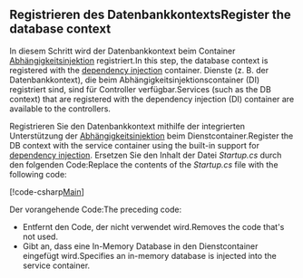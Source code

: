 ## <a name="register-the-database-context"></a><span data-ttu-id="9a5d3-101">Registrieren des Datenbankkontexts</span><span class="sxs-lookup"><span data-stu-id="9a5d3-101">Register the database context</span></span>

<span data-ttu-id="9a5d3-102">In diesem Schritt wird der Datenbankkontext beim Container [Abhängigkeitsinjektion](xref:fundamentals/dependency-injection) registriert.</span><span class="sxs-lookup"><span data-stu-id="9a5d3-102">In this step, the database context is registered with the [dependency injection](xref:fundamentals/dependency-injection) container.</span></span> <span data-ttu-id="9a5d3-103">Dienste (z. B. der Datenbankkontext), die beim Abhängigkeitsinjektionscontainer (DI) registriert sind, sind für Controller verfügbar.</span><span class="sxs-lookup"><span data-stu-id="9a5d3-103">Services (such as the DB context) that are registered with the dependency injection (DI) container are available to the controllers.</span></span>

<span data-ttu-id="9a5d3-104">Registrieren Sie den Datenbankkontext mithilfe der integrierten Unterstützung der [Abhängigkeitsinjektion](xref:fundamentals/dependency-injection) beim Dienstcontainer.</span><span class="sxs-lookup"><span data-stu-id="9a5d3-104">Register the DB context with the service container using the built-in support for [dependency injection](xref:fundamentals/dependency-injection).</span></span> <span data-ttu-id="9a5d3-105">Ersetzen Sie den Inhalt der Datei *Startup.cs* durch den folgenden Code:</span><span class="sxs-lookup"><span data-stu-id="9a5d3-105">Replace the contents of the *Startup.cs* file with the following code:</span></span>

[!code-csharp[Main](../../tutorials/first-web-api/sample/TodoApi/Startup.cs?highlight=2,4,12)]

<span data-ttu-id="9a5d3-106">Der vorangehende Code:</span><span class="sxs-lookup"><span data-stu-id="9a5d3-106">The preceding code:</span></span>

* <span data-ttu-id="9a5d3-107">Entfernt den Code, der nicht verwendet wird.</span><span class="sxs-lookup"><span data-stu-id="9a5d3-107">Removes the code that's not used.</span></span>
* <span data-ttu-id="9a5d3-108">Gibt an, dass eine In-Memory Database in den Dienstcontainer eingefügt wird.</span><span class="sxs-lookup"><span data-stu-id="9a5d3-108">Specifies an in-memory database is injected into the service container.</span></span>
